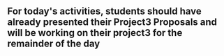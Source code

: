 ## For today's activities, students should have already presented their Project3 Proposals and will be working on their project3 for the remainder of the day
